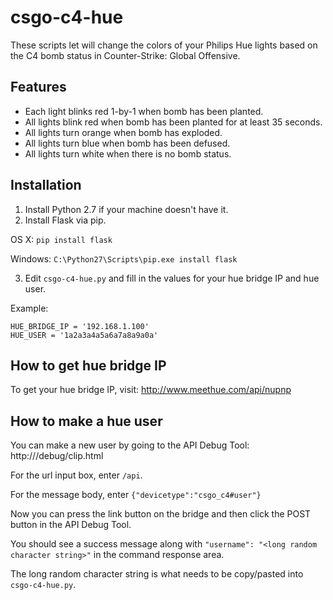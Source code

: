 # csgo-c4-hue
These scripts let will change the colors of your Philips Hue lights based on the C4 bomb status in Counter-Strike: Global Offensive.

## Features

* Each light blinks red 1-by-1 when bomb has been planted.
* All lights blink red when bomb has been planted for at least 35 seconds.
* All lights turn orange when bomb has exploded.
* All lights turn blue when bomb has been defused.
* All lights turn white when there is no bomb status.

## Installation

1. Install Python 2.7 if your machine doesn't have it.
2. Install Flask via pip.

  OS X: `pip install flask`

  Windows: `C:\Python27\Scripts\pip.exe install flask`

3. Edit `csgo-c4-hue.py` and fill in the values for your hue bridge IP and hue user.

  Example:

  ```
  HUE_BRIDGE_IP = '192.168.1.100'
  HUE_USER = '1a2a3a4a5a6a7a8a9a0a'
  ```

## How to get hue bridge IP

To get your hue bridge IP, visit: http://www.meethue.com/api/nupnp

## How to make a hue user

You can make a new user by going to the API Debug Tool: http://<your hue bridge ip>/debug/clip.html

For the url input box, enter `/api`.

For the message body, enter `{"devicetype":"csgo_c4#user"}`

Now you can press the link button on the bridge and then click the POST button in the API Debug Tool.

You should see a success message along with `"username": "<long random character string>"` in the command response area.

The long random character string is what needs to be copy/pasted into `csgo-c4-hue.py`.
